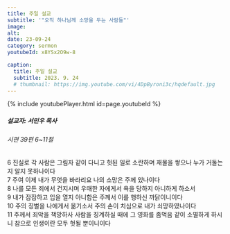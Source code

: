```yaml
---
title: 주일 설교
subtitle: '"오직 하나님께 소망을 두는 사람들"'
image: 
alt:
date: 23-09-24
category: sermon
youtubeId: x8YSx2O9w-8

caption:
  title: 주일 설교
  subtitle: 2023. 9. 24
  # thumbnail: https://img.youtube.com/vi/4DpByroni3c/hqdefault.jpg
---
```

{% include youtubePlayer.html id=page.youtubeId %}

##### 설교자: 서민우 목사

###### 시편 39편 6~11절

<div class="bible-text overflow-auto">
6 진실로 각 사람은 그림자 같이 다니고 헛된 일로 소란하며 재물을 쌓으나 누가 거둘는지 알지 못하나이다<br>
7 주여 이제 내가 무엇을 바라리요 나의 소망은 주께 있나이다<br>
8 나를 모든 죄에서 건지시며 우매한 자에게서 욕을 당하지 아니하게 하소서<br>
9 내가 잠잠하고 입을 열지 아니함은 주께서 이를 행하신 까닭이니이다<br>
10 주의 징벌을 나에게서 옮기소서 주의 손이 치심으로 내가 쇠망하였나이다<br>
11 주께서 죄악을 책망하사 사람을 징계하실 때에 그 영화를 좀먹음 같이 소멸하게 하시니 참으로 인생이란 모두 헛될 뿐이니이다<br>
</div>
